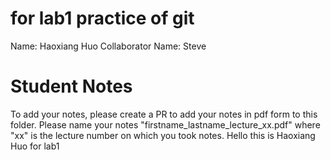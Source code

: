 # for lab1 practice of git
Name: Haoxiang Huo
Collaborator Name: Steve
# Student Notes

To add your notes, please create a PR to add your notes in pdf form to this folder. Please name your notes "firstname_lastname_lecture_xx.pdf" where "xx" is the lecture number on which you took notes.
Hello this is Haoxiang Huo for lab1 
~~~~~~~
